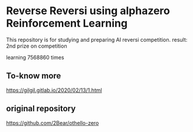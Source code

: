 # Reverse Reversi using alphazero Reinforcement Learning

This repository is for studying and preparing AI reversi competition.
result: 2nd prize on competition

learning 7568860 times

## To-know more

https://gilgil.gitlab.io/2020/02/13/1.html

## original repository

https://github.com/2Bear/othello-zero